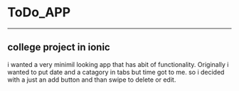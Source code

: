 # ToDo_APP
---
college project in ionic 
---
i wanted a very minimil looking app that has abit of functionality. Originally i wanted to put date and a catagory in tabs but time got to me.
so i decided with a just an add button and than swipe to delete or edit.


